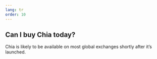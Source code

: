 ```yaml
---
lang: tr
order: 10
---
```


Can I buy Chia today?
-----------------------

Chia is likely to be available on most global exchanges shortly after it’s launched.
